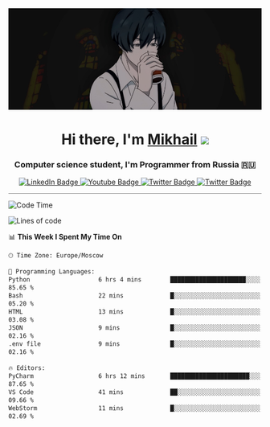 <div>
  <div align="center">
    <img src="img/banner.jpg"/>
    <h1 align="center">Hi there, I'm <a href="https://github.com/Angeloffy" target="_blank">Mikhail</a> 
    <img src="https://github.com/blackcater/blackcater/raw/main/images/Hi.gif" height="32"/></h1>
  </div>

  <h3 align="center">Computer science student, I'm Programmer from Russia 🇷🇺</h3>
  <div id="badges" align="center">
    <a href="https://t.me/angeloffy">
      <img src="https://img.shields.io/badge/Telegram-2CA5E0?style=for-the-badge&logo=telegram&logoColor=white" alt="LinkedIn Badge"/>
    </a>
    <a href="https://www.youtube.com/channel/UCEL3-LeG0U1_2Ji9XXcPhkQ">
      <img src="https://img.shields.io/badge/YouTube-red?style=for-the-badge&logo=youtube&logoColor=white" alt="Youtube Badge"/>
    </a>
    <a href="mailto:angeloffy.work@gmail.com">
      <img src="https://img.shields.io/badge/Gmail-D14836?style=for-the-badge&logo=gmail&logoColor=white" alt="Twitter Badge"/>
    </a>
    <a href="https://discordapp.com/users/949624873649582121">
      <img src="https://img.shields.io/badge/Discord-7289DA?style=for-the-badge&logo=discord&logoColor=white" alt="Twitter Badge"/>
    </a>
</div>
 
 <hr style="height:1px; color:black; background-color:gray"> 
  
<!--START_SECTION:waka-->
![Code Time](http://img.shields.io/badge/Code%20Time-303%20hrs%2043%20mins-blue)

![Lines of code](https://img.shields.io/badge/From%20Hello%20World%20I%27ve%20Written-69.5%20thousand%20lines%20of%20code-blue)

📊 **This Week I Spent My Time On** 

```text
🕑︎ Time Zone: Europe/Moscow

💬 Programming Languages: 
Python                   6 hrs 4 mins        █████████████████████░░░░   85.65 % 
Bash                     22 mins             █░░░░░░░░░░░░░░░░░░░░░░░░   05.20 % 
HTML                     13 mins             █░░░░░░░░░░░░░░░░░░░░░░░░   03.08 % 
JSON                     9 mins              █░░░░░░░░░░░░░░░░░░░░░░░░   02.16 % 
.env file                9 mins              █░░░░░░░░░░░░░░░░░░░░░░░░   02.16 % 

🔥 Editors: 
PyCharm                  6 hrs 12 mins       ██████████████████████░░░   87.65 % 
VS Code                  41 mins             ██░░░░░░░░░░░░░░░░░░░░░░░   09.66 % 
WebStorm                 11 mins             █░░░░░░░░░░░░░░░░░░░░░░░░   02.69 % 
```


<!--END_SECTION:waka-->
